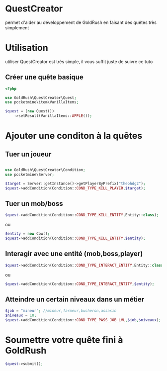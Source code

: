 # QuestCreator
permet d'aider au développement de GoldRush en faisant des quêtes très simplement

# Utilisation

utiliser QuestCreator est très simple, il vous suffit juste de suivre ce tuto

## Créer une quête basique
```php
<?php

use GoldRush\QuestCreator\Quest;
use pocketmine\item\VanillaItems;

$quest = (new Quest())
    ->setResult(VanillaItems::APPLE());
```

# Ajouter une conditon à la quêtes

## Tuer un joueur
```php

use GoldRush\QuestCreator\Condition;
use pocketmine\Server;

$target = Server::getInstance()->getPlayerByPrefix("theohdg2");
$quest->addCondition(Condition::COND_TYPE_KILL_PLAYER,$target);
```

## Tuer un mob/boss
```php
$quest->addCondition(Condition::COND_TYPE_KILL_ENTITY,Entity::class);
```
ou 
```php
$entity = new Cow();
$quest->addCondition(Condition::COND_TYPE_KILL_ENTITY,$entity);
```

## Interagir avec une entité (mob,boss,player)
```php
$quest->addCondition(Condition::COND_TYPE_INTERACT_ENTITY,Entity::class);
```
ou
```php
$quest->addCondition(Condition::COND_TYPE_INTERACT_ENTITY,$entity);
```

## Atteindre un certain niveaux dans un métier

```php
$job = "mineur"; //mineur,farmeur,bucheron,assasin
$niveaux = 10;
$quest->addCondition(Condition::COND_TYPE_PASS_JOB_LVL,$job,$niveaux);
``` 

# Soumettre votre quête fini à GoldRush

```php
$quest->submit();
```
